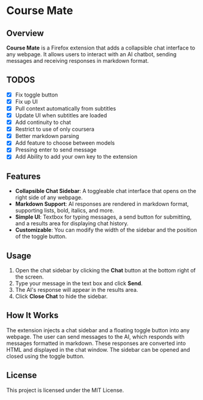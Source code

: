 # Course Mate

## Overview
**Course Mate** is a Firefox extension that adds a collapsible chat interface to any webpage. It allows users to interact with an AI chatbot, sending messages and receiving responses in markdown format.

## TODOS
- [x] Fix toggle button
- [x] Fix up UI
- [x] Pull context automatically from subtitles
- [x] Update UI when subtitles are loaded
- [x] Add continuity to chat
- [x] Restrict to use of only coursera
- [x] Better markdown parsing
- [x] Add feature to choose between models
- [x] Pressing enter to send message
- [x] Add Ability to add your own key to the extension

## Features
- **Collapsible Chat Sidebar**: A toggleable chat interface that opens on the right side of any webpage.
- **Markdown Support**: AI responses are rendered in markdown format, supporting lists, bold, italics, and more.
- **Simple UI**: Textbox for typing messages, a send button for submitting, and a results area for displaying chat history.
- **Customizable**: You can modify the width of the sidebar and the position of the toggle button.

## Usage
1. Open the chat sidebar by clicking the **Chat** button at the bottom right of the screen.
2. Type your message in the text box and click **Send**.
3. The AI's response will appear in the results area.
4. Click **Close Chat** to hide the sidebar.

## How It Works
The extension injects a chat sidebar and a floating toggle button into any webpage. The user can send messages to the AI, which responds with messages formatted in markdown. These responses are converted into HTML and displayed in the chat window. The sidebar can be opened and closed using the toggle button.

## License
This project is licensed under the MIT License.

